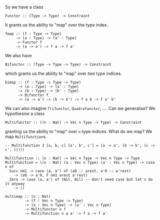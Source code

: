 So we have a class

```
Functor :: (Type -> Type) -> Constraint
```

It grants us the ability to "map" over the type index.

```
fmap :: (f : Type -> Type)
     -> (a : Type) -> (a' : Type)
     -> Functor f
     -> (a -> a') -> f a -> f a'
```

We also have

```
Bifunctor :: (Type -> Type -> Type) -> Constraint
```

which grants us the ability to "map" over *two* type indices.

```
bimap :: (f : Type -> Type -> Type)
      -> (a : Type) -> (a' : Type)
      -> (b : Type) -> (b' : Type)
      -> Bifunctor f
      -> (a -> a') -> (b -> b') -> f a b -> f a' b'
```

We can also imagine `Trifunctor`, `Quadrafunctor`, .... Can we
generalise?  We hypothesise a class

```
Multifunctor :: ((n : Nat) -> Vec n Type -> Type) -> Constraint
```

granting us the ability to "map" over `n` type indices.  What do we
map?  We map `Multifunction`s.

```
-- Multifunction 3 [a, b, c] [a', b', c'] = (a -> a', (b -> b', (c -> c', ())))

Multifunction :: (n : Nat) -> Vec n Type -> Vec n Type -> Type
Multifunction = \(n : Nat) (a : Vec n Type) (a' : Vec n Type) -> case n of
  Succ nm1 -> case (a, a') of (a0 :: arest, a'0 :: a'rest)
    -> (a0 -> a'0, F nm1 arest a'rest)
  Zero -> case (a, a') of (Nil, Nil) -- don't need case but let's do it anyway
    -> ()

multimap :: (n : Nat)
         -> (f : Vec n Type -> Type)
         -> (a : Vec n Type) -> (a' : Vec n Type)
         -> Multifunctor n f
         -> Multifunction n a a' -> f a -> f a'
```
